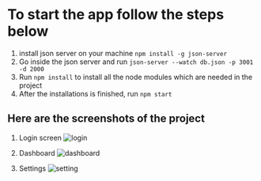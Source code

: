 # To start the app follow the steps below

1) install json server on your machine `npm install -g json-server`
2) Go inside the json server and run `json-server --watch db.json -p 3001 -d 2000`
3) Run `npm install` to install all the node modules which are needed in the project
4) After the installations is finished, run `npm start`

## Here are the screenshots of the project

1) Login screen 
![login](https://user-images.githubusercontent.com/30842286/90146254-71adac80-dd9e-11ea-86ff-d05163ae4e2c.png)

2) Dashboard
![dashboard](https://user-images.githubusercontent.com/30842286/90146250-71151600-dd9e-11ea-8876-4ed67d2c12f5.png)

3) Settings
![setting](https://user-images.githubusercontent.com/30842286/90146242-6fe3e900-dd9e-11ea-9c49-706a9c16c380.png)
